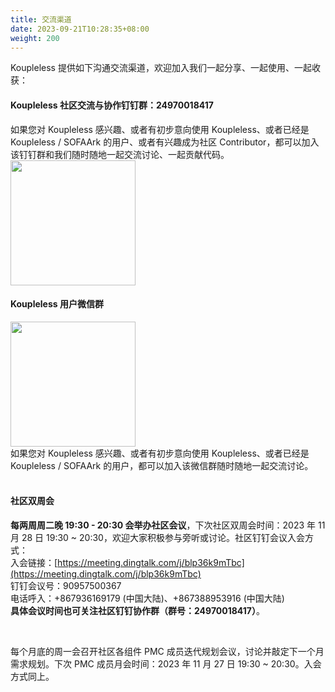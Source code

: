 ```yaml
---
title: 交流渠道
date: 2023-09-21T10:28:35+08:00
weight: 200
---
```


Koupleless 提供如下沟通交流渠道，欢迎加入我们一起分享、一起使用、一起收获：

#### Koupleless 社区交流与协作钉钉群：24970018417
如果您对 Koupleless 感兴趣、或者有初步意向使用 Koupleless、或者已经是 Koupleless / SOFAArk 的用户、或者有兴趣成为社区 Contributor，都可以加入该钉钉群和我们随时随地一起交流讨论、一起贡献代码。<br/>
<img width="200px" src="/img/dingtalk-qcode.png" />

#### Koupleless 用户微信群
<img width="200px" src="/img/wechat-qcode.png" />
<br/>
如果您对 Koupleless 感兴趣、或者有初步意向使用 Koupleless、或者已经是 Koupleless / SOFAArk 的用户，都可以加入该微信群随时随地一起交流讨论。<br/>

<br/>

#### 社区双周会
**每两周周二晚 19:30 - 20:30 会举办社区会议**，下次社区双周会时间：2023 年 11 月 28 日 19:30 ~ 20:30，欢迎大家积极参与旁听或讨论。社区钉钉会议入会方式：<br />
入会链接：[https://meeting.dingtalk.com/j/blp36k9mTbc](https://meeting.dingtalk.com/j/blp36k9mTbc)<br />
钉钉会议号：90957500367<br />电话呼入：+867936169179 (中国大陆)、+867388953916 (中国大陆)<br />
**具体会议时间也可关注社区钉钉协作群（群号：24970018417）**。

<br/>

每个月底的周一会召开社区各组件 PMC 成员迭代规划会议，讨论并敲定下一个月需求规划。下次 PMC 成员月会时间：2023 年 11 月 27 日 19:30 ~ 20:30。入会方式同上。

<br/>
<br/>
